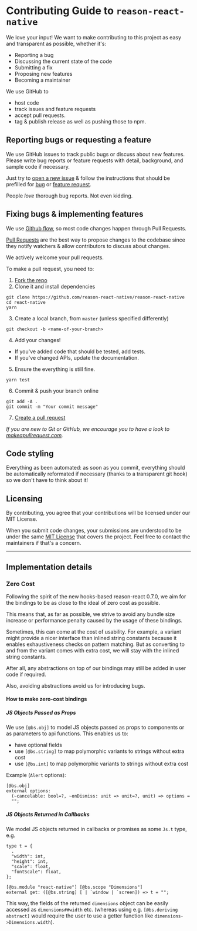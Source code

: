 # Contributing Guide to `reason-react-native`

We love your input! We want to make contributing to this project as easy and
transparent as possible, whether it's:

- Reporting a bug
- Discussing the current state of the code
- Submitting a fix
- Proposing new features
- Becoming a maintainer

We use GitHub to

- host code
- track issues and feature requests
- accept pull requests.
- tag & publish release as well as pushing those to npm.

## Reporting bugs or requesting a feature

We use GitHub issues to track public bugs or discuss about new features. Please
write bug reports or feature requests with detail, background, and sample code
if necessary.

Just try to
[open a new issue](https://github.com/reason-react-native/reason-react-native/issues/new/choose)
& follow the instructions that should be prefilled for
[bug](.github/ISSUE_TEMPLATE/bug.md) or
[feature request](.github/ISSUE_TEMPLATE/feature.md).

People _love_ thorough bug reports. Not even kidding.

## Fixing bugs & implementing features

We use [Github flow](https://guides.github.com/introduction/flow/index.html), so
most code changes happen through Pull Requests.

[Pull Requests](https://help.github.com/en/articles/about-pull-requests) are the
best way to propose changes to the codebase since they notify watchers & allow
contributors to discuss about changes.

We actively welcome your pull requests.

To make a pull request, you need to:

1. [Fork the repo](https://help.github.com/en/articles/fork-a-repo)
2. Clone it and install dependencies

```console
git clone https://github.com/reason-react-native/reason-react-native
cd react-native
yarn
```

3. Create a local branch, from `master` (unless specified differently)

```console
git checkout -b <name-of-your-branch>
```

4. Add your changes!

- If you've added code that should be tested, add tests.
- If you've changed APIs, update the documentation.

5. Ensure the everything is still fine.

```console
yarn test
```

6. Commit & push your branch online

```console
git add -A .
git commit -m "Your commit message"
```

7. [Create a pull request](https://help.github.com/en/articles/creating-a-pull-request)

_If you are new to Git or GitHub, we encourage you to have a look to
[makeapullrequest.com](http://makeapullrequest.com)._

## Code styling

Everything as been automated: as soon as you commit, everything should be
automatically reformated if necessary (thanks to a transparent git hook) so we
don't have to think about it!

## Licensing

By contributing, you agree that your contributions will be licensed under our
MIT License.

When you submit code changes, your submissions are understood to be under the
same [MIT License](./LICENSE) that covers the project. Feel free to contact the
maintainers if that's a concern.

---

## Implementation details

### Zero Cost

Following the spirit of the new hooks-based reason-react 0.7.0, we aim for the
bindings to be as close to the ideal of zero cost as possible.

This means that, as far as possible, we strive to avoid any bundle size increase
or performance penalty caused by the usage of these bindings.

Sometimes, this can come at the cost of usability. For example, a variant might
provide a nicer interface than inlined string constants because it enables
exhaustiveness checks on pattern matching. But as converting to and from the
variant comes with extra cost, we will stay with the inlined string constants.

After all, any abstractions on top of our bindings may still be added in user
code if required.

Also, avoiding abstractions avoid us for introducing bugs.

#### How to make zero-cost bindings

##### JS Objects Passed as Props

We use `[@bs.obj]` to model JS objects passed as props to components or as
parameters to api functions. This enables us to:

- have optional fields
- use `[@bs.string]` to map polymorphic variants to strings without extra cost
- use `[@bs.int]` to map polymorphic variants to strings without extra cost

Example (`Alert` options):

```re
[@bs.obj]
external options:
  (~cancelable: bool=?, ~onDismiss: unit => unit=?, unit) => options =
  "";
```

##### JS Objects Returned in Callbacks

We model JS objects returned in callbacks or promises as some `Js.t` type, e.g.

```re
type t = {
  .
  "width": int,
  "height": int,
  "scale": float,
  "fontScale": float,
};

[@bs.module "react-native"] [@bs.scope "Dimensions"]
external get: ([@bs.string] [ | `window | `screen]) => t = "";
```

This way, the fields of the returned `dimensions` object can be easily accessed
as `dimensions##width` etc. (whereas using e.g. `[@bs.deriving abstract]` would
require the user to use a getter function like `dimensions->Dimensions.width`).
